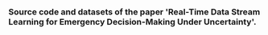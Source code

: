 
### Source code and datasets of the paper 'Real-Time Data Stream Learning for Emergency Decision-Making Under Uncertainty'.
